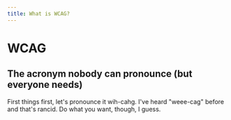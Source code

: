 ```yaml
---
title: What is WCAG?
---
```

# WCAG
<h2 class="subheading">The acronym nobody can pronounce (but everyone needs)</h2>
First things first, let's pronounce it wih-cahg. I've heard "weee-cag" before and that's rancid. Do what you want, though, I guess.